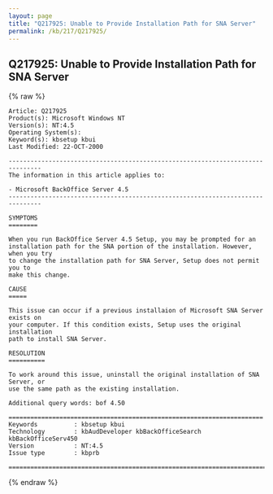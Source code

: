 ```yaml
---
layout: page
title: "Q217925: Unable to Provide Installation Path for SNA Server"
permalink: /kb/217/Q217925/
---
```


## Q217925: Unable to Provide Installation Path for SNA Server

{% raw %}

	Article: Q217925
	Product(s): Microsoft Windows NT
	Version(s): NT:4.5
	Operating System(s): 
	Keyword(s): kbsetup kbui
	Last Modified: 22-OCT-2000
	
	-------------------------------------------------------------------------------
	The information in this article applies to:
	
	- Microsoft BackOffice Server 4.5 
	-------------------------------------------------------------------------------
	
	SYMPTOMS
	========
	
	When you run BackOffice Server 4.5 Setup, you may be prompted for an
	installation path for the SNA portion of the installation. However, when you try
	to change the installation path for SNA Server, Setup does not permit you to
	make this change.
	
	CAUSE
	=====
	
	This issue can occur if a previous installaion of Microsoft SNA Server exists on
	your computer. If this condition exists, Setup uses the original installation
	path to install SNA Server.
	
	RESOLUTION
	==========
	
	To work around this issue, uninstall the original installation of SNA Server, or
	use the same path as the existing installation.
	
	Additional query words: bof 4.50
	
	======================================================================
	Keywords          : kbsetup kbui 
	Technology        : kbAudDeveloper kbBackOfficeSearch kbBackOfficeServ450
	Version           : NT:4.5
	Issue type        : kbprb
	
	=============================================================================
	

{% endraw %}
